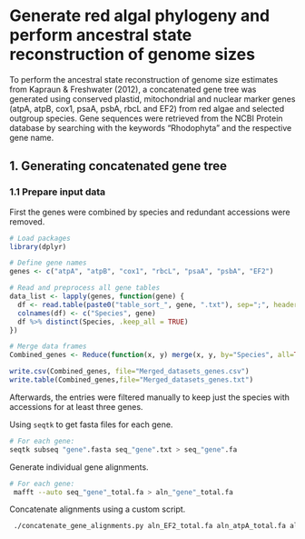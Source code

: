 # Generate red algal phylogeny and perform ancestral state reconstruction of genome sizes

To perform the ancestral state reconstruction of genome size estimates from Kapraun &
Freshwater (2012), a concatenated gene tree was generated using conserved plastid, mitochondrial
and nuclear marker genes (atpA, atpB, cox1, psaA, psbA, rbcL and EF2) from red algae and selected
outgroup species. Gene sequences were retrieved from the NCBI Protein
database by searching with the keywords “Rhodophyta” and the respective gene name.

## 1. Generating concatenated gene tree

### 1.1 Prepare input data
First the genes were combined by species and redundant accessions were removed. 
```r
# Load packages
library(dplyr)

# Define gene names
genes <- c("atpA", "atpB", "cox1", "rbcL", "psaA", "psbA", "EF2")

# Read and preprocess all gene tables
data_list <- lapply(genes, function(gene) {
  df <- read.table(paste0("table_sort_", gene, ".txt"), sep=";", header=TRUE, stringsAsFactors=FALSE)[,1:2]
  colnames(df) <- c("Species", gene)  
  df %>% distinct(Species, .keep_all = TRUE)
})

# Merge data frames
Combined_genes <- Reduce(function(x, y) merge(x, y, by="Species", all=TRUE), data_list)

write.csv(Combined_genes, file="Merged_datasets_genes.csv")
write.table(Combined_genes,file="Merged_datasets_genes.txt")
```
Afterwards, the entries were filtered manually to keep just the species with accessions for at least three genes.

Using `seqtk` to get fasta files for each gene. 
```bash
# For each gene:
seqtk subseq "gene".fasta seq_"gene".txt > seq_"gene".fa 
```
Generate individual gene alignments.
```bash
# For each gene:
 mafft --auto seq_"gene"_total.fa > aln_"gene"_total.fa
```
Concatenate alignments using a custom script.
```bash
 ./concatenate_gene_alignments.py aln_EF2_total.fa aln_atpA_total.fa aln_atpB_total.fa aln_cox1_total.fa aln_psaA_total.fa aln_psbA_total.fa aln_rbcL_total.fa 
```



